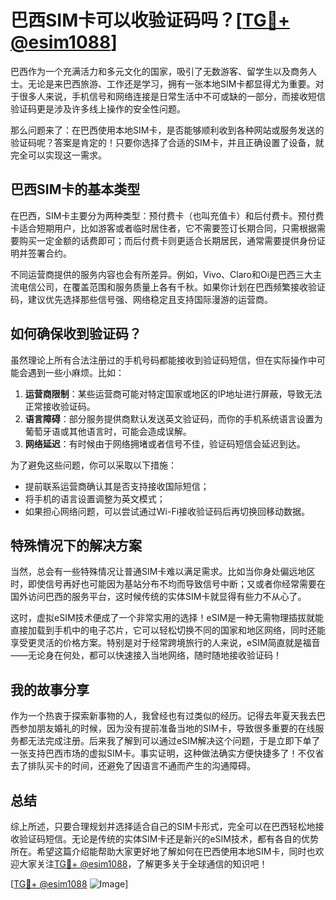 # 巴西SIM卡可以收验证码吗？[[TG💪+ @esim1088](https://t.me/s/esim1088)]

巴西作为一个充满活力和多元文化的国家，吸引了无数游客、留学生以及商务人士。无论是来巴西旅游、工作还是学习，拥有一张本地SIM卡都显得尤为重要。对于很多人来说，手机信号和网络连接是日常生活中不可或缺的一部分，而接收短信验证码更是涉及许多线上操作的安全性问题。

那么问题来了：在巴西使用本地SIM卡，是否能够顺利收到各种网站或服务发送的验证码呢？答案是肯定的！只要你选择了合适的SIM卡，并且正确设置了设备，就完全可以实现这一需求。

## 巴西SIM卡的基本类型

在巴西，SIM卡主要分为两种类型：预付费卡（也叫充值卡）和后付费卡。预付费卡适合短期用户，比如游客或者临时居住者，它不需要签订长期合同，只需根据需要购买一定金额的话费即可；而后付费卡则更适合长期居民，通常需要提供身份证明并签署合约。

不同运营商提供的服务内容也会有所差异。例如，Vivo、Claro和Oi是巴西三大主流电信公司，在覆盖范围和服务质量上各有千秋。如果你计划在巴西频繁接收验证码，建议优先选择那些信号强、网络稳定且支持国际漫游的运营商。

## 如何确保收到验证码？

虽然理论上所有合法注册过的手机号码都能接收到验证码短信，但在实际操作中可能会遇到一些小麻烦。比如：

1. **运营商限制**：某些运营商可能对特定国家或地区的IP地址进行屏蔽，导致无法正常接收验证码。
2. **语言障碍**：部分服务提供商默认发送英文验证码，而你的手机系统语言设置为葡萄牙语或其他语言时，可能会造成误解。
3. **网络延迟**：有时候由于网络拥堵或者信号不佳，验证码短信会延迟到达。

为了避免这些问题，你可以采取以下措施：
- 提前联系运营商确认其是否支持接收国际短信；
- 将手机的语言设置调整为英文模式；
- 如果担心网络问题，可以尝试通过Wi-Fi接收验证码后再切换回移动数据。

## 特殊情况下的解决方案

当然，总会有一些特殊情况让普通SIM卡难以满足需求。比如当你身处偏远地区时，即使信号再好也可能因为基站分布不均而导致信号中断；又或者你经常需要在国外访问巴西的服务平台，这时候传统的实体SIM卡就显得有些力不从心了。

这时，虚拟eSIM技术便成了一个非常实用的选择！eSIM是一种无需物理插拔就能直接加载到手机中的电子芯片，它可以轻松切换不同的国家和地区网络，同时还能享受更灵活的价格方案。特别是对于经常跨境旅行的人来说，eSIM简直就是福音——无论身在何处，都可以快速接入当地网络，随时随地接收验证码！

## 我的故事分享

作为一个热衷于探索新事物的人，我曾经也有过类似的经历。记得去年夏天我去巴西参加朋友婚礼的时候，因为没有提前准备当地的SIM卡，导致很多重要的在线服务都无法完成注册。后来我了解到可以通过eSIM解决这个问题，于是立即下单了一张支持巴西市场的虚拟SIM卡。事实证明，这种做法确实方便快捷多了！不仅省去了排队买卡的时间，还避免了因语言不通而产生的沟通障碍。

## 总结

综上所述，只要合理规划并选择适合自己的SIM卡形式，完全可以在巴西轻松地接收验证码短信。无论是传统的实体SIM卡还是新兴的eSIM技术，都有各自的优势所在。希望这篇介绍能帮助大家更好地了解如何在巴西使用本地SIM卡，同时也欢迎大家关注[TG💪+ @esim1088](https://t.me/s/esim1088)，了解更多关于全球通信的知识吧！

[[TG💪+ @esim1088](https://t.me/s/esim1088) ![Image](https://i.postimg.cc/4NQfJmqS/Snipaste-2025-05-13-00-14-12.png)]